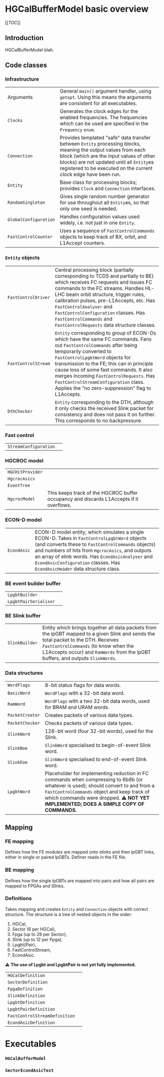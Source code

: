 # HGCalBufferModel basic overview

[[_TOC_]]

## Introduction
HGCalBufferModel blah.

## Code classes

### Infrastructure

| | |
| :--- | :--- |
| Arguments | General `main()` argument handler, using `getopt`. Using this means the arguments are consistent for all executables. |
| `Clocks`| Generates the clock edges for the enabled frequencies. The frequencies which can be used are specified in the `Frequency` `enum`. |
| `Connection`| Provides templated "safe" data transfer between `Entity` processing blocks, meaning the output values from each block (which are the input values of other blocks) are not updated until all `Entity`es registered to be executed on the current clock edge have been run. |
| `Entity`| Base class for processing blocks; provides `Clock` and `Connection` interfaces. |
| `RandomSingleton`| Gives single random number generator for use throughout all `Entity`es, so that only one seed is needed.|
| `GlobalConfiguration`| Handles configuration values used widely, i.e. not just in one `Entity`.|
| `FastControlCounter`| Uses a sequence of `FastControlCommands` objects to keep track of BX, orbit, and L1Accept counters.|

### `Entity` objects

| | |
| :--- | :--- |
| `FastControlDriver`| Central processing block (partially corresponding to TCDS and partially to BE) which receives FC requests and issues FC commands to the FC streams. Handles HL-LHC beam orbit structure, trigger rules, calibration pulses, pre-L1Accepts, etc. Has `FastControlAnalyser` and `FastControlConfiguration` classes. Has `FastControlCommands` and `FastControlRequests` data structure classes.|
| `FastControlStream`| `Entity` corresponding to group of ECON-Ds which have the same FC commands. Fans out `FastControlCommands` after being temporarily converted to `FastControlLpgbtWord` objects for transmission to the FE; this can in principle cause loss of some fast commands. It also merges incoming `FastControlRequests`. Has `FastControlStreamConfiguration` class. Applies the "no zero-suppression" flag to L1Accepts.
| `DthChecker` | `Entity` corresponding to the DTH, although it only checks the received Slink packet for consistency and does not pass it on further. This corresponds to no backpressure.|

### Fast control

| | |
| :--- | :--- |
| `StreamConfiguration`| |

### HGCROC model

| | |
| :--- | :--- |
| `HGCHitProvider`| |
| `HgcrocAsics`| |
| `EventTree`| |
|`HgcrocModel` | This keeps track of the HGCROC buffer occupancy and discards L1Accepts if it overflows.|


### ECON-D model

| | |
| :--- | :--- |
| `EcondAsic` | ECON-D model entity, which simulates a single ECON-D. Takes in `FastControlLpgbtWord` objects (and converts these to `FastControlCommands` objects) and numbers of hits from `HgcrocAsics`, and outputs an array of elink words. Has `EcondAsicAnalyser` and `EcondAsicConfiguration` classes. Has `EcondAsicHeader` data structure class.|

### BE event builder buffer

| | |
| :--- | :--- |
| `LpgbtBuilder`| |
| `LpgbtPairSerialiser`| |

### BE Slink buffer

| | |
| :--- | :--- |
| `SlinkBuilder` | Entity which brings together all data packets from the lpGBT mapped to a given Slink and sends the total packet to the DTH. Receives `FastControlCommands` (to know when the L1Accepts occur) and `RamWords` from the lpGBT buffers, and outputs `SlinkWords`.|

### Data structures

| | |
| :--- | :--- |
| `WordFlags` | 8-bit status flags for data words.|
| `BasicWord` | `WordFlags` with a 32-bit data word.|
| `RamWord` | `WordFlags` with a two 32-bit data words, used for BRAM and URAM words.|
| `PacketCreator`| Creates packets of various data types.|
| `PacketChecker`| Checks packets of various data types.|
| `SlinkWord`| 128-bit word (four 32-bit words), used for the Slink.|
| `SlinkBoe`| `SlinkWord` specialised to begin-of-event Slink word.|
| `SlinkEoe`| `SlinkWord` specialised to end-of-event Slink word.|
|`LpgbtWord`| Placeholder for implementing reduction in FC commands when compressing to 6b8b (or whatever is used); should convert to and from a `FastControlCommands` object and keep track of which commands were dropped. :warning: **NOT YET IMPLEMENTED; DOES A SIMPLE COPY OF COMMANDS.**|

## Mapping

### FE mapping
Defines how the FE modules are mapped onto elinks and then lpGBT links, either
in single or paired lpGBTs. Definer reads in the FE file.

### BE mapping
Defines how the single lpGBTs are mapped into pairs and how all pairs are mapped to FPGAs and Slinks.

### Definitions
Takes mapping and creates `Entity` and `Connection` objects with correct structure.
The structure is a tree of nested objects in the order:
1. HGCal,
1. Sector (6 per HGCal),
1. Fpga (up to 28 per Sector),
1. Slink (up to 12 per Fpga),
1. Lpgbt(Pair),
1. FastControlStream,
1. EcondAsic.

:warning: **The use of Lpgbt and LpgbtPair is not yet fully implemented.**

| | |
| :--- | :--- |
| `HGCalDefinition`| |
| `SectorDefinition`| |
| `FpgaDefinition`| |
| `SlinkDefinition`| |
| `LpgbtDefinition`| |
| `LpgbtPairDefinition`| |
| `FastControlStreamDefinition`| |
| `EcondAsicDefinition`| |

# Executables
### `HGCalBufferModel`
### `SectorEcondAsicTest`